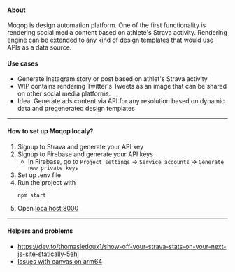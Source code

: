 #### About
Moqop is design automation platform. 
One of the first functionality is rendering social media content based on athlete's Strava activity. 
Rendering engine can be extended to any kind of design templates that would use APIs as a data source. 

#### Use cases
- Generate Instagram story or post based on athlet's Strava activity
- WIP contains rendering Twitter's Tweets as an image that can be shared on other social media platforms. 
- Idea: Generate ads content via API for any resolution based on dynamic data and pregenerated design templates

---

#### How to set up Moqop localy?
1. Signup to Strava and generate your API key
2. Signup to Firebase and generate your API keys
    - In Firebase, go to `Project settings` → `Service accounts` → `Generate new private keys`
3. Set up .env file
4. Run the project with 
    ```bash
    npm start
    ```
5. Open [localhost:8000](http://localhost:8000)

---

#### Helpers and problems
- https://dev.to/thomasledoux1/show-off-your-strava-stats-on-your-next-js-site-statically-5ehj
- [Issues with canvas on arm64](https://github.com/Automattic/node-canvas/blob/master/Readme.md)
